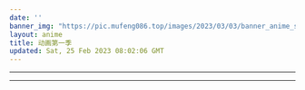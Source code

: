 ```yaml
---
date: ''
banner_img: "https://pic.mufeng086.top/images/2023/03/03/banner_anime_s1.jpg"
layout: anime
title: 动画第一季
updated: Sat, 25 Feb 2023 08:02:06 GMT
---
```

---


---
